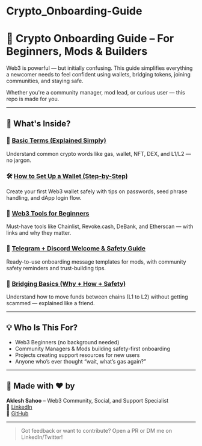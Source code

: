 # Crypto_Onboarding-Guide

# 🧠 Crypto Onboarding Guide – For Beginners, Mods & Builders

Web3 is powerful — but initially confusing. This guide simplifies everything a newcomer needs to feel confident using wallets, bridging tokens, joining communities, and staying safe.

Whether you're a community manager, mod lead, or curious user — this repo is made for you.

---

## 📂 What's Inside?

### 📘 [Basic Terms (Explained Simply)](Crypto-Onboarding-Guide/basic-terms.md)  
Understand common crypto words like gas, wallet, NFT, DEX, and L1/L2 — no jargon.

### 🛠️ [How to Set Up a Wallet (Step-by-Step)](Crypto-Onboarding-Guide/how-to-setup-wallet.md)  
Create your first Web3 wallet safely with tips on passwords, seed phrase handling, and dApp login flow.

### 🧰 [Web3 Tools for Beginners](Crypto-Onboarding-Guide/tools-for-beginners.md)  
Must-have tools like Chainlist, Revoke.cash, DeBank, and Etherscan — with links and why they matter.

### 💬 [Telegram + Discord Welcome & Safety Guide](Crypto-Onboarding-Guide/telegram-discord-intro.md)  
Ready-to-use onboarding message templates for mods, with community safety reminders and trust-building tips.

### 🌉 [Bridging Basics (Why + How + Safety)](Crypto-Onboarding-Guide/bridging-basics.md)  
Understand how to move funds between chains (L1 to L2) without getting scammed — explained like a friend.

---

## 💡 Who Is This For?

- Web3 Beginners (no background needed)  
- Community Managers & Mods building safety-first onboarding  
- Projects creating support resources for new users  
- Anyone who’s ever thought “wait, what’s gas again?”

---

## 🙌 Made with ❤️ by

**Aklesh Sahoo** – Web3 Community, Social, and Support Specialist  
🔗 [LinkedIn](https://www.linkedin.com/in/aklesh-sahoo-040202317/)  
🔗 [GitHub](https://github.com/Aks4037)

---

> Got feedback or want to contribute? Open a PR or DM me on LinkedIn/Twitter!
